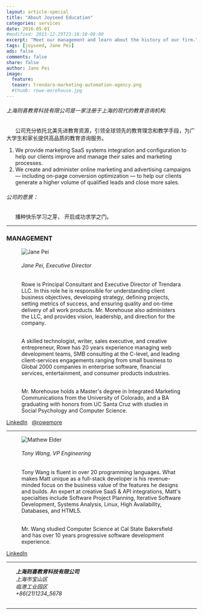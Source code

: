 ```yaml
---
layout: article-special
title: "About Joyseed Education"
categories: services
date: 2016-05-01
#modified: 2015-12-29T23:18:10-08:00
excerpt: "Meet our management and learn about the history of our firm."
tags: [joyseed, Jane Pei]
ads: false
comments: false
share: false
author: Jane Pei
image:
  feature:
  teaser: trendara-marketing-automation-agency.png
  #thumb: rowe-morehouse.jpg
---
```


<h6 class="strapline">上海则喜教育科技有限公司是一家注册于上海的现代的教育咨询机构.</h6>
  <p class="body">&nbsp; &nbsp; &nbsp; 公司充分依托北美先进教育资源，引领全球领先的教育理念和教学手段，为广大学生和家长提供高品质的教育咨询服务。</p>

<ol>
  <li>We provide marketing SaaS systems integration and configuration to help our clients improve and manage their sales and marketing processes.</li>
  <li>We create and administer online marketing and advertising campaigns — including on-page conversion optimization — to help our clients generate a higher volume of qualified leads and close more sales.</li>
</ol>

<h6 class="strapline">公司的愿景：</h6>
  <p class="body">&nbsp; &nbsp; &nbsp; 播种快乐学习之芽， 开启成功求学之门。</p>

---
### MANAGEMENT

<figure class="third">
  <img src="{{ site.url}}/images/rowe-morehouse.jpg" alt="Jane Pei">
<div>
  <h6>Jane Pei, Executive Director</h6>
  Rowe is Principal Consultant and Executive Director of Trendara LLC. In this role he is responsible for understanding client business objectives, developing strategy, defining projects, setting metrics of success, and ensuring quality and on-time delivery of all work products. Mr. Morehouse also administers the LLC, and provides vision, leadership, and direction for the company.<BR><BR>

  A skilled technologist, writer, sales executive, and creative entrepreneur, Rowe has 20 years experience managing web development teams, SMB consulting at the C-level, and leading client-services engagements ranging from small business to Global 2000 companies in enterprise software, financial services, entertainment, and consumer products industries.<BR><BR>

  Mr. Morehouse holds a Master's degree in Integrated Marketing Communications from the University of Colorado, and a BA graduating with honors from UC Santa Cruz with studies in Social Psychology and Computer Science.
</div>
</figure>
<a href="http://linkedin.com/in/rowemorehouse" class="btn-social linkedin" target="_blank"><i class="fa fa-linkedin" aria-hidden="true"></i> LinkedIn</a> &nbsp; <a href="http://twitter.com/rowemore" class="btn-social twitter" target="_blank"><i class="fa fa-twitter" aria-hidden="true"></i> @rowemore</a>

<hr class="less-margin" />

<figure class="third">
  <img src="{{ site.url}}/images/matthew_elder_800x800.jpg" alt="Mathew Elder">
<div>
  <h6>Tony Wang, VP Engineering</h6>
  Tony Wang is fluent in over 20 programming languages. What makes Matt unique as a full-stack developer is his revenue-minded focus on the business value of the features he designs and builds. An expert at creative SaaS & API integrations, Matt's specialties include Software Project Planning, Iterative Software Development, Systems Analysis, Linux, High Availability, Databases, and HTML5.<BR><BR>

  Mr. Wang studied Computer Science at Cal State Bakersfield and has over 10 years progressive software development experience.
</div>
</figure>
<a href="https://www.linkedin.com/in/matthewelder" class="btn-social linkedin" target="_blank"><i class="fa fa-linkedin" aria-hidden="true"></i> LinkedIn</a> 

<hr class="less-margin" />

<address style="margin-left: 25px">
<strong>上海则喜教育科技有限公司</strong><BR>
上海市宝山区<BR>
临港工业园区<BR>
+86(21)1234_5678
</address> 

<div style="display: block; margin: auto auto"><a href="{{ site.url }}/contact/" class="btn-success shadowbox green" style="color: white;"> &nbsp; Request A Free Consultation. &nbsp; </a></div>

---



